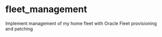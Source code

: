 # fleet_management
Implement management of my home fleet with Oracle Fleet provisioning and patching
